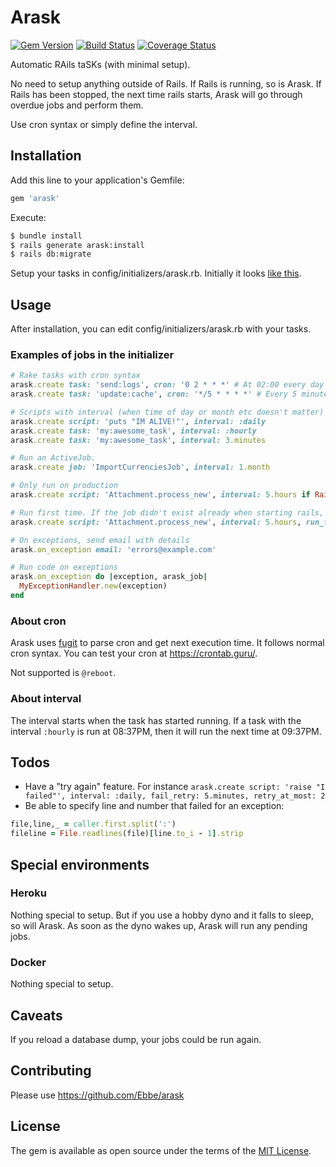# Arask
[![Gem Version](https://badge.fury.io/rb/arask.svg)](https://badge.fury.io/rb/arask)
[![Build Status](https://travis-ci.org/Ebbe/arask.svg?branch=master)](https://travis-ci.org/Ebbe/arask)
[![Coverage Status](https://coveralls.io/repos/github/Ebbe/arask/badge.svg?branch=master)](https://coveralls.io/github/Ebbe/arask?branch=master)

Automatic RAils taSKs (with minimal setup).

No need to setup anything outside of Rails. If Rails is running, so is Arask. If Rails has been stopped, the next time rails starts, Arask will go through overdue jobs and perform them.

Use cron syntax or simply define the interval.

## Installation
Add this line to your application's Gemfile:
```ruby
gem 'arask'
```

Execute:
```bash
$ bundle install
$ rails generate arask:install
$ rails db:migrate
```

Setup your tasks in config/initializers/arask.rb. Initially it looks [like this](lib/arask/initialize.rb).

## Usage
After installation, you can edit config/initializers/arask.rb with your tasks.

### Examples of jobs in the initializer
```ruby
# Rake tasks with cron syntax
arask.create task: 'send:logs', cron: '0 2 * * *' # At 02:00 every day
arask.create task: 'update:cache', cron: '*/5 * * * *' # Every 5 minutes

# Scripts with interval (when time of day or month etc doesn't matter)
arask.create script: 'puts "IM ALIVE!"', interval: :daily
arask.create task: 'my:awesome_task', interval: :hourly
arask.create task: 'my:awesome_task', interval: 3.minutes

# Run an ActiveJob.
arask.create job: 'ImportCurrenciesJob', interval: 1.month

# Only run on production
arask.create script: 'Attachment.process_new', interval: 5.hours if Rails.env.production?

# Run first time. If the job didn't exist already when starting rails, run it:
arask.create script: 'Attachment.process_new', interval: 5.hours, run_first_time: true

# On exceptions, send email with details
arask.on_exception email: 'errors@example.com'

# Run code on exceptions
arask.on_exception do |exception, arask_job|
  MyExceptionHandler.new(exception)
end
```

### About cron
Arask uses [fugit](https://github.com/floraison/fugit) to parse cron and get next execution time. It follows normal cron syntax. You can test your cron at https://crontab.guru/.

Not supported is `@reboot`.

### About interval
The interval starts when the task has started running. If a task with the interval `:hourly` is run at 08:37PM, then it will run the next time at 09:37PM.

## Todos
* Have a "try again" feature. For instance `arask.create script: 'raise "I failed"', interval: :daily, fail_retry: 5.minutes, retry_at_most: 2`
* Be able to specify line and number that failed for an exception:
```ruby
file,line,_ = caller.first.split(':')
fileline = File.readlines(file)[line.to_i - 1].strip
```

## Special environments

### Heroku
Nothing special to setup. But if you use a hobby dyno and it falls to sleep, so will Arask. As soon as the dyno wakes up, Arask will run any pending jobs.

### Docker
Nothing special to setup.

## Caveats
If you reload a database dump, your jobs could be run again.

## Contributing
Please use https://github.com/Ebbe/arask

## License
The gem is available as open source under the terms of the [MIT License](https://opensource.org/licenses/MIT).
